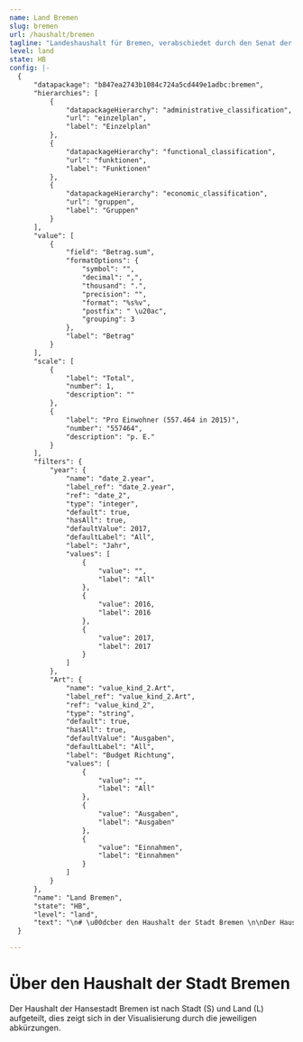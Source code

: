 ```yaml
---
name: Land Bremen
slug: bremen
url: /haushalt/bremen
tagline: "Landeshaushalt für Bremen, verabschiedet durch den Senat der Stadt Bremen."
level: land
state: HB
config: |-
  {
      "datapackage": "b847ea2743b1084c724a5cd449e1adbc:bremen",
      "hierarchies": [
          {
              "datapackageHierarchy": "administrative_classification",
              "url": "einzelplan",
              "label": "Einzelplan"
          },
          {
              "datapackageHierarchy": "functional_classification",
              "url": "funktionen",
              "label": "Funktionen"
          },
          {
              "datapackageHierarchy": "economic_classification",
              "url": "gruppen",
              "label": "Gruppen"
          }
      ],
      "value": [
          {
              "field": "Betrag.sum",
              "formatOptions": {
                  "symbol": "",
                  "decimal": ",",
                  "thousand": ".",
                  "precision": "",
                  "format": "%s%v",
                  "postfix": " \u20ac",
                  "grouping": 3
              },
              "label": "Betrag"
          }
      ],
      "scale": [
          {
              "label": "Total",
              "number": 1,
              "description": ""
          },
          {
              "label": "Pro Einwohner (557.464 in 2015)",
              "number": "557464",
              "description": "p. E."
          }
      ],
      "filters": {
          "year": {
              "name": "date_2.year",
              "label_ref": "date_2.year",
              "ref": "date_2",
              "type": "integer",
              "default": true,
              "hasAll": true,
              "defaultValue": 2017,
              "defaultLabel": "All",
              "label": "Jahr",
              "values": [
                  {
                      "value": "",
                      "label": "All"
                  },
                  {
                      "value": 2016,
                      "label": 2016
                  },
                  {
                      "value": 2017,
                      "label": 2017
                  }
              ]
          },
          "Art": {
              "name": "value_kind_2.Art",
              "label_ref": "value_kind_2.Art",
              "ref": "value_kind_2",
              "type": "string",
              "default": true,
              "hasAll": true,
              "defaultValue": "Ausgaben",
              "defaultLabel": "All",
              "label": "Budget Richtung",
              "values": [
                  {
                      "value": "",
                      "label": "All"
                  },
                  {
                      "value": "Ausgaben",
                      "label": "Ausgaben"
                  },
                  {
                      "value": "Einnahmen",
                      "label": "Einnahmen"
                  }
              ]
          }
      },
      "name": "Land Bremen",
      "state": "HB",
      "level": "land",
      "text": "\n# \u00dcber den Haushalt der Stadt Bremen \n\nDer Haushalt der Hansestadt Bremen ist nach Stadt (S) und Land (L) aufgeteilt, dies zeigt sich in der Visualisierung durch die jeweiligen abk\u00fcrzungen.\n"
  }

---
```


# Über den Haushalt der Stadt Bremen 

Der Haushalt der Hansestadt Bremen ist nach Stadt (S) und Land (L) aufgeteilt, dies zeigt sich in der Visualisierung durch die jeweiligen abkürzungen.

